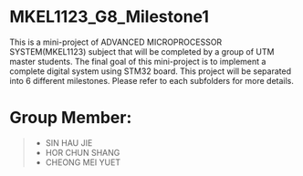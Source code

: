 # MKEL1123_G8_Milestone1

This is a mini-project of ADVANCED MICROPROCESSOR SYSTEM(MKEL1123) subject that will be completed by a group of UTM master students. The final goal of this mini-project is to implement a complete digital system using STM32 board. This project will be separated into 6 different milestones. Please refer to each subfolders for more details.

# Group Member:
> - SIN HAU JIE 
> - HOR CHUN SHANG
> - CHEONG MEI YUET 
